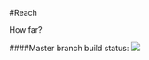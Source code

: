#Reach

How far?


####Master branch build status: 
![](https://travis-ci.org/nando0208/Just-Touch.svg?branch=master)
